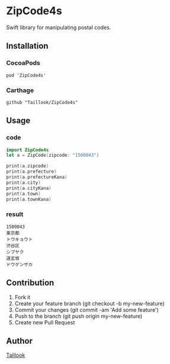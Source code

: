 # ZipCode4s
Swift library for manipulating postal codes.
## Installation
### CocoaPods

```CocoaPods
pod 'ZipCode4s'
```

### Carthage

```Cartfile
github "Taillook/ZipCode4s"
```

## Usage
### code

```swift
import ZipCode4s
let a = ZipCode(zipcode: "1500043")

print(a.zipcode)
print(a.prefecture)
print(a.prefectureKana)
print(a.city)
print(a.cityKana)
print(a.town)
print(a.townKana)
```

### result

```
1500043
東京都
トウキョウト
渋谷区
シブヤク
道玄坂
ドウゲンザカ
```

## Contribution

1. Fork it
2. Create your feature branch (git checkout -b my-new-feature)
3. Commit your changes (git commit -am 'Add some feature')
4. Push to the branch (git push origin my-new-feature)
5. Create new Pull Request

## Author

[Taillook](https://github.com/Taillook)
